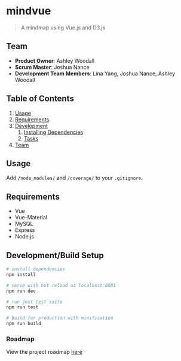 # mindvue

> A mindmap using Vue.js and D3.js

## Team

  - __Product Owner__: Ashley Woodall
  - __Scrum Master__: Joshua Nance
  - __Development Team Members__: Lina Yang, Joshua Nance, Ashley Woodall


## Table of Contents

1. [Usage](#Usage)
1. [Requirements](#requirements)
1. [Development](#development)
    1. [Installing Dependencies](#installing-dependencies)
    1. [Tasks](#tasks)
1. [Team](#team)

## Usage

Add `/node_modules/` and `/coverage/` to your `.gitignore`.

## Requirements

- Vue
- Vue-Material
- MySQL
- Express
- Node.js

## Development/Build Setup

``` bash
# install dependencies
npm install

# serve with hot reload at localhost:8081
npm run dev

# run jest test suite
npm run test

# build for production with minification
npm run build
```


### Roadmap

View the project roadmap [here](https://github.com/breakfastfordinner/MindVue/issues)

